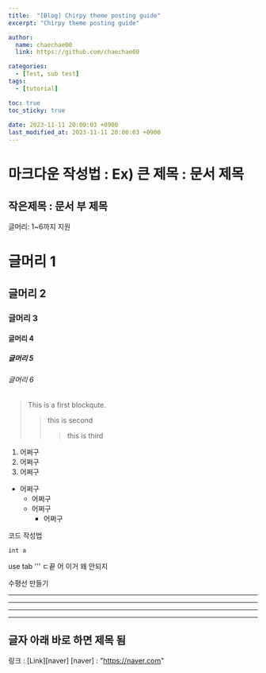 ```yaml
---
title:  "[Blog] Chirpy theme posting guide"
excerpt: "Chirpy theme posting guide"

author:
  name: chaechae00
  link: https://github.com/chaechae00

categories:
  - [Test, sub test]
tags:
  - [tutorial]

toc: true
toc_sticky: true
 
date: 2023-11-11 20:00:03 +0900
last_modified_at: 2023-11-11 20:00:03 +0900
---
```


마크다운 작성법 : Ex) 큰 제목 : 문서 제목
===========

작은제목 : 문서 부 제목
---

글머리: 1~6까지 지원
# 글머리 1
## 글머리 2
### 글머리 3
#### 글머리 4
##### 글머리 5
###### 글머리 6

> This is a first blockqute.
> > this is second
> > > this is third

1. 어쩌구
2. 어쩌구
3. 어쩌구
* 어쩌구
  * 어쩌구
  * 어쩌구
    * 어쩌구

코드 작성법
```
int a
```
use tab
'''
ㄷ끝
어 이거 왜 안되지

수평선 만들기

---
---
---
---
글자 아래 바로 하면 제목 됨
---

링크 : [Link][naver]
[naver] : "https://naver.com"

